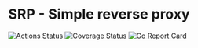 # SRP - Simple reverse proxy

[![Actions Status](https://github.com/dp0h/srp/workflows/do/badge.svg)](https://github.com/dp0h/srp/actions) [![Coverage Status](https://coveralls.io/repos/github/dp0h/srp/badge.svg?branch=master)](https://coveralls.io/github/dp0h/srp?branch=master) [![Go Report Card](https://goreportcard.com/badge/github.com/dp0h/srp)](https://goreportcard.com/report/github.com/dp0h/srp)

